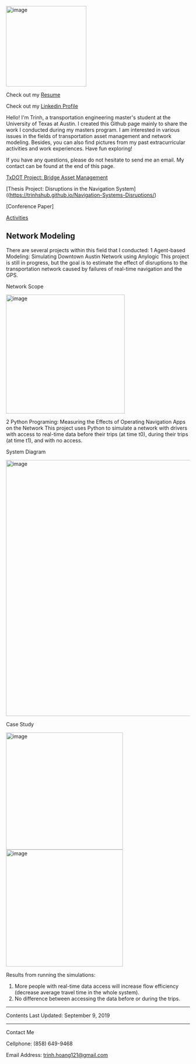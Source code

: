 <img width="220" alt="image" src="https://user-images.githubusercontent.com/47671910/64563214-680d0080-d314-11e9-8100-8265c5961fd8.jpg">

Check out my [Resume](https://drive.google.com/file/d/1PgZ75zMMy1LvqzEV_Lv_u5xOOhVbcqA7/view?usp=sharing)

Check out my [Linkedin Profile](https://www.linkedin.com/in/trinhhoang1/)

Hello! I'm Trinh, a transportation engineering master's student at the University of Texas at Austin. I created this Github page mainly to share the work I conducted during my masters program. I am interested in various issues in the fields of transportation asset management and network modeling. Besides, you can also find pictures from my past extracurricular activities and work experiences. Have fun exploring!

If you have any questions, please do not hesitate to send me an email. My contact can be found at the end of this page.

[TxDOT Project: Bridge Asset Management](https://trinhshub.github.io/Bridge-Management/)

[Thesis Project: Disruptions in the Navigation System]((https://trinhshub.github.io/Navigation-Systems-Disruptions/)

[Conference Paper]

[Activities](https://trinhshub.github.io/Activities/)

  
## Network Modeling
There are several projects within this field that I conducted:
1  Agent-based Modeling: Simulating Downtown Austin Network using Anylogic
This project is still in progress, but the goal is to estimate the effect of disruptions to the transportation network caused by failures of real-time navigation and the GPS.

Network Scope

<img width="325" alt="image" src="https://user-images.githubusercontent.com/47671910/64622074-5b3beb80-d3ac-11e9-83d6-7245d04bbd37.png">

2  Python Programing: Measuring the Effects of Operating Navigation Apps on the Network
This project uses Python to simulate a network with drivers with access to real-time data before their trips (at time t0), during their trips (at time t1), and with no access.

System Diagram

<img width="700" alt="image" src="https://user-images.githubusercontent.com/47671910/60152923-328e5780-97a8-11e9-8d53-c85c3e86f7e7.png">

Case Study

<img width="320" alt="image" src="https://user-images.githubusercontent.com/47671910/60152282-7fbcfa00-97a5-11e9-8436-003471ee4eb0.png"> <img width="320" alt="image" src="https://user-images.githubusercontent.com/47671910/60152480-4638be80-97a6-11e9-88b9-4e4f401b8dec.png">

Results from running the simulations:
1. More people with real-time data access will increase flow efficiency (decrease average travel time in the whole system).
2. No difference between accessing the data before or during the trips.

***
Contents Last Updated: September 9, 2019

____________________________________________________________________________________________________________________________

Contact Me

Cellphone: (858) 649-9468

Email Address: trinh.hoang121@gmail.com






